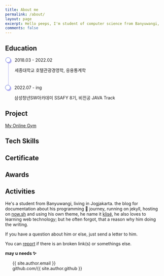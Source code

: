 ```yaml
---
title: About me
permalink: /about/
layout: page
excerpt: Hello peeps, I'm student of computer science from Banyuwangi, living in Jogjakarta. This blog for documentation about my programming journey, running on jekyll, hosting on netlify and using my own simple theme.
comments: false
---
```


<head>
  <style> 
    .container ul, li{
      list-style: none;
      padding: 0;
    }
    .container li{
      padding-bottom: 1.5rem;
      border-left: 1px solid #abaaed;
      position: relative;
      padding-left: 20px;
      margin-left: 10px;
      &:last-child{
        border: 0px;
        padding-bottom: 0;
      }
      &:before{
        content: '';
        width: 15px;
        height: 15px;
        background: white;
        border: 1px solid #4e5ed3;
        box-shadow: 3px 3px 0px #bab5f8;
        box-shadow: 3px 3px 0px #bab5f8;
        border-radius: 50%;
        position: absolute;
        left: -10px;
        top: 0px;
      }
    }
  </style>
</head>

## Education
<div class="container">
  <ul>
    <li>
      <div class="time">2018.03 - 2022.02</div>
      <p>세종대학교 호텔관광경영학, 응용통계학</p>
    </li>
    <li>
      <div class="time">2022.07 - ing</div>
      <p>삼성청년SW아카데미 SSAFY 8기, 비전공 JAVA Track</p>
    </li>
  </ul>
</div>

## Project
<a href="/project/my-online-gym/">My Online Gym</a>

## Tech Skills

## Certificate

## Awards

## Activities

He's a student from Banyuwangi, living in Jogjakarta. the blog for documentation about his programming 🎒 journey, running on jekyll, hosting on [now.sh](http://now.sh) and using his own theme, he name it <a href="https://github.com/piharpi/jekyll-klise" target="_blank" rel="noopener">klisé</a>, he also loves to learning web technology; but he often forgot, that a reason why him doing the writing.

If you have a question about him or else, just send a letter to him.

You can [report](http://github.com/piharpi/jekyll-klise/issues/new) if there is an broken link(s) or somethings else.

**may u needs ✨**
- {{ site.author.email }}
- github.com/{{ site.author.github }}
